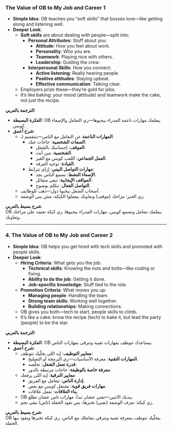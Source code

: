 ### The Value of OB to My Job and Career 1

- **Simple Idea**: 
OB teaches you “soft skills” that bosses love—like getting along and listening well.
- **Deeper Look**:
    - **Soft skills** are about dealing with people—split into:
        - **Personal Attributes**: Stuff about you:
            - **Attitude**: How you feel about work.
            - **Personality**: Who you are.
            - **Teamwork**: Playing nice with others.
            - **Leadership**: Guiding the crew.
        - **Interpersonal Skills**: How you connect:
            - **Active listening**: Really hearing people.
            - **Positive attitudes**: Staying upbeat.
            - **Effective communication**: Talking clear.
    - Employers prize these—they’re gold for jobs.
    - It’s like baking: your mood (attitude) and teamwork make the cake, not just the recipe.

**الترجمة بالعربي**:

- **الفكرة البسيطة**: OB بيعلمك مهارات ناعمة المدراء بيحبوها—زي التعامل والإصغاء كويس.
- **شرح أعمق**:
    - **المهارات الناعمة** عن التعامل مع الناس—بتنقسم لـ:
        - **الصفات الشخصية**: حاجات عنك:
            - **الموقف**: إحساسك بالشغل.
            - **الشخصية**: مين أنت.
            - **العمل الجماعي**: اللعب كويس مع الغير.
            - **القيادة**: توجيه الفرقة.
        - **مهارات التواصل البيني**: إزاي تترابط:
            - **الإصغاء النشط**: تسمع الناس بجد.
            - **المواقف الإيجابية**: تبقى متفائل.
            - **التواصل الفعال**: تتكلم بوضوح.
    - أصحاب الشغل بيحبوا دول—ذهب للوظايف.
    - زي الخبز: مزاجك (موقف) وتعاونك بيعملوا الكيكة، مش بس الوصفة.

**شرح بسيط بالعربي**:  
OB بيعلمك تتعامل وتسمع كويس، مهارات المدراء بيحبوها، زي كيكة تعتمد على مزاجك وتعاونك.

---

### 4. The Value of OB to My Job and Career 2

- **Simple Idea**: OB helps you get hired with tech skills and promoted with people skills.
- **Deeper Look**:
    - **Hiring Criteria**: What gets you the job:
        - **Technical skills**: Knowing the nuts and bolts—like coding or fixing.
        - **Ability to do the job**: Getting it done.
        - **Job-specific knowledge**: Stuff tied to the role.
    - **Promotion Criteria**: What moves you up:
        - **Managing people**: Handling the team.
        - **Strong team skills**: Working well together.
        - **Building relationships**: Making connections.
    - OB gives you both—tech to start, people skills to climb.
    - It’s like a cake: know the recipe (tech) to bake it, but lead the party (people) to be the star.

**الترجمة بالعربي**:

- **الفكرة البسيطة**: OB بيساعدك تتوظف بمهارات تقنية وتترقى بمهارات الناس.
- **شرح أعمق**:
    - **معايير التوظيف**: إيه اللي يخلّيك تتوظف:
        - **المهارات التقنية**: معرفة الأساسيات—زي البرمجة أو التصليح.
        - **قدرة تعمل الشغل**: تخلّصه.
        - **معرفة خاصة بالوظيفة**: حاجات مرتبطة بالدور.
    - **معايير الترقية**: إيه اللي يرفعك:
        - **إدارة الناس**: تتعامل مع الفريق.
        - **مهارات فريق قوية**: تشتغل كويس مع بعض.
        - **بناء العلاقات**: تعمل علاقات.
    - OB بيديك الاتنين—تقني عشان تبدأ، مهارات ناس عشان تطلع.
    - زي كيكة: تعرف الوصفة (تقني) تخبزها، بس تقود الحفلة (ناس) تبقى نجم.

**شرح بسيط بالعربي**:  
OB بيخلّيك تتوظف بمعرفة تقنية وتترقى بتعاملك مع الناس، زي كيكة تخبزها وتقود بيها الحفلة.